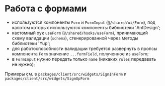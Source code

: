 # Работа с формами

- используются компоненты `Form` и `FormInput` (`@/shared/ui/Form`), под капотом которых используются компоненты библиотеки 'AntDesign';
- кастомный хук `useForm` (`@/shared/hooks/useForm`), принимающий схему валидации (`schema`), сгенерированной через методы библиотеки 'Yup';
- для работоспособности валидации требуется развернуть в пропсы компонента `Form` значение `...formField`, полученное из `useForm`;
- в `FormInput` нужно передать только `name` (никаких `rules` передавать не нужно);

Примеры см. в `packages/client/src/widgets/SignInForm` и `packages/client/src/widgets/SignUpForm`

